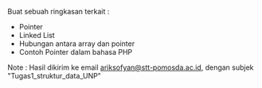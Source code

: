 Buat sebuah ringkasan terkait :
- Pointer
- Linked List
- Hubungan antara array dan pointer
- Contoh Pointer dalam bahasa PHP

Note : Hasil dikirim ke email ariksofyan@stt-pomosda.ac.id, dengan subjek "Tugas1_struktur_data_UNP"
